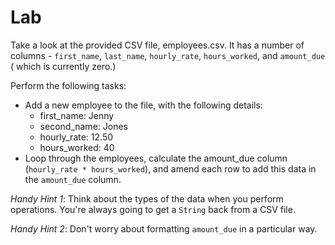 # Lab

Take a look at the provided CSV file, employees.csv. It has a number of columns - `first_name`, `last_name`, `hourly_rate`, `hours_worked`, and `amount_due` ( which is currently zero.)

Perform the following tasks:

- Add a new employee to the file, with the following details:
	- first_name: Jenny
	- second_name: Jones
	- hourly_rate: 12.50
	- hours_worked: 40
- Loop through the employees, calculate the amount_due column (`hourly_rate * hours_worked`), and amend each row to add this data in the `amount_due` column.

_Handy Hint 1_: Think about the types of the data when you perform operations. You're always going to get a `String` back from a CSV file.

_Handy Hint 2_: Don't worry about formatting `amount_due` in a particular way.
